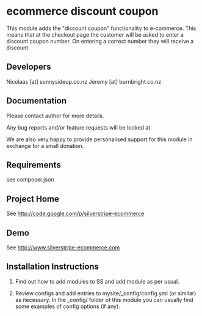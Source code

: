
ecommerce discount coupon
================================================================================

This module adds the "discount coupon" functionality
to e-commerce. This means that at the checkout page
the customer will be asked to enter a discount
coupon number.  On entering a correct number they will
receive a discount.

Developers
-----------------------------------------------
Nicolaas [at] sunnysideup.co.nz
Jeremy [at] burnbright.co.nz



Documentation
-----------------------------------------------
Please contact author for more details.

Any bug reports and/or feature requests will be
looked at

We are also very happy to provide personalised support
for this module in exchange for a small donation.


Requirements
-----------------------------------------------
see composer.json


Project Home
-----------------------------------------------
See http://code.google.com/p/silverstripe-ecommerce

Demo
-----------------------------------------------
See http://www.silverstripe-ecommerce.com


Installation Instructions
-----------------------------------------------

1. Find out how to add modules to SS and add module as per usual.

2. Review configs and add entries to mysite/_config/config.yml
(or similar) as necessary.
In the _config/ folder of this module
you can usually find some examples of config options (if any).


